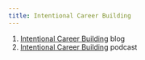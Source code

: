 ```yaml
---
title: Intentional Career Building
---
```


1. [Intentional Career Building](https://kentcdodds.com/blog/intentional-career-building) blog
2. [Intentional Career Building](https://scrimba.com/podcast/career-building-with-kent-dodds/) podcast
